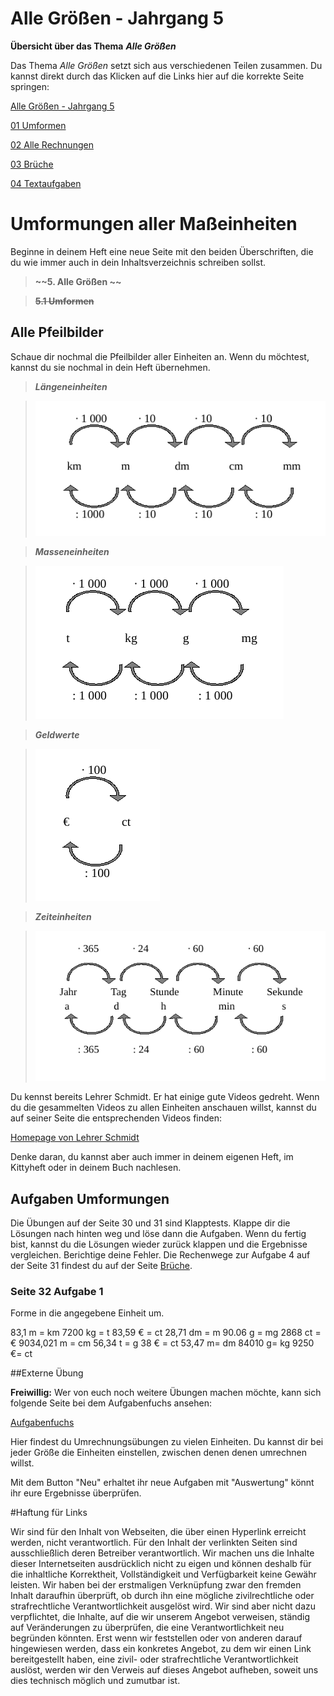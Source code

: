 <!--
author: Susanne Suckfüll
email: su-aes@masannek.de
language: de
narrator: German Female
script: url.js

View this file on https://liascript.github.io/course/?https://raw.githubusercontent.com/SUC-AES/Mathematik-5/master/2_Massen_1.md
-->

# Alle Größen - Jahrgang 5


**Übersicht über das Thema** ***Alle Größen***

Das Thema *Alle Größen* setzt sich aus verschiedenen Teilen zusammen. Du kannst direkt durch das Klicken auf die Links hier auf die korrekte Seite springen:

[Alle Größen - Jahrgang 5]()

[01 Umformen]()

[02 Alle Rechnungen]()

[03 Brüche]()

[04 Textaufgaben]()



# Umformungen aller Maßeinheiten

Beginne in deinem Heft eine neue Seite mit den beiden Überschriften, die du wie immer auch in dein Inhaltsverzeichnis schreiben sollst.

> **~~5. Alle Größen ~~**

> **~~5.1 Umformen~~**


## Alle Pfeilbilder

Schaue dir nochmal die Pfeilbilder aller Einheiten an. Wenn du möchtest, kannst du sie nochmal in dein Heft übernehmen.

> ***Längeneinheiten***

> ![image](../graphics/1-Pfeilbild_Laengen.png)


> ***Masseneinheiten***

> ![image](../graphics/1-Pfeilbild_Massen.png)


> ***Geldwerte***

> ![image](../graphics/1-Pfeilbild_Geldwerte.png)


> ***Zeiteinheiten***

> ![image](../graphics/1-Pfeilbild_Zeiten.png)


Du kennst bereits Lehrer Schmidt. Er hat einige gute Videos gedreht. Wenn du die gesammelten Videos zu allen Einheiten anschauen willst, kannst du auf seiner Seite die entsprechenden Videos finden:

[Homepage von Lehrer Schmidt](https://www.lehrer-schmidt.de/mathematik/gr%C3%B6%C3%9Fen-ma%C3%9Feinheiten/)


Denke daran, du kannst aber auch immer in deinem eigenen Heft, im Kittyheft oder in deinem Buch nachlesen.


## Aufgaben Umformungen

Die Übungen auf der Seite 30 und 31 sind Klapptests. Klappe dir die Lösungen nach hinten weg und löse dann die Aufgaben. Wenn du fertig bist, kannst du die Lösungen wieder zurück klappen und die Ergebnisse vergleichen. Berichtige deine Fehler. Die Rechenwege zur Aufgabe 4 auf der Seite 31 findest du auf der Seite [Brüche]().

### Seite 32 Aufgabe 1

Forme in die angegebene Einheit um.



83,1 m =
 km
 7200 kg =
 t
 83,59 € =
 ct
 28,71 dm =
 m
 90.06 g =
 mg
 2868 ct =
 €
 9034,021 m =
 cm
 56,34 t =
 g
 38 € =
 ct
 53,47 m=
 dm
 84010 g=
 kg
 9250 €=
 ct


##Externe Übung

**Freiwillig:** Wer von euch noch weitere Übungen machen möchte, kann sich folgende Seite bei dem Aufgabenfuchs ansehen:

[Aufgabenfuchs](https://mathe.aufgabenfuchs.de/groessen/einfache-groessen-umrechnen.shtml)

Hier findest du Umrechnungsübungen zu vielen Einheiten. Du kannst dir bei jeder Größe die Einheiten einstellen, zwischen denen denen umrechnen willst.

Mit dem Button "Neu" erhaltet ihr neue Aufgaben mit "Auswertung" könnt ihr eure Ergebnisse überprüfen.




#Haftung für Links

Wir sind für den Inhalt von Webseiten, die über einen Hyperlink erreicht werden, nicht verantwortlich. Für den Inhalt der verlinkten Seiten sind ausschließlich deren Betreiber verantwortlich. Wir machen uns die Inhalte dieser Internetseiten ausdrücklich nicht zu eigen und können deshalb für die inhaltliche Korrektheit, Vollständigkeit und Verfügbarkeit keine Gewähr leisten. Wir haben bei der erstmaligen Verknüpfung zwar den fremden Inhalt daraufhin überprüft, ob durch ihn eine mögliche zivilrechtliche oder strafrechtliche Verantwortlichkeit ausgelöst wird. Wir sind aber nicht dazu verpflichtet, die Inhalte, auf die wir unserem Angebot verweisen, ständig auf Veränderungen zu überprüfen, die eine Verantwortlichkeit neu begründen könnten. Erst wenn wir feststellen oder von anderen darauf hingewiesen werden, dass ein konkretes Angebot, zu dem wir einen Link bereitgestellt haben, eine zivil- oder strafrechtliche Verantwortlichkeit auslöst, werden wir den Verweis auf dieses Angebot aufheben, soweit uns dies technisch möglich und zumutbar ist.
